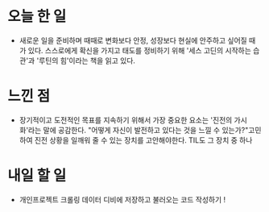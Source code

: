 
# 오늘 한 일
- 새로운 일을 준비하며 때때로 변화보다 안정, 성장보다 현실에 안주하고 싶어질 때가 있다. 스스로에게 확신을 가지고 태도를 정비하기 위해 '세스 고딘의 시작하는 습관'과 '루틴의 힘'이라는 책을 읽고 있다. 

# 느낀 점
- 장기적이고 도전적인 목표를 지속하기 위해서 가장 중요한 요소는 '진전의 가시화'라는 말에 공감한다. "어떻게 자신이 발전하고 있다는 것을 느낄 수 있는가?"고민하여 진전 상황을 일깨워 줄 수 있는 장치를 고안해야한다. TIL도 그 장치 중 하나

# 내일 할 일
- 개인프로젝트 크롤링 데이터 디비에 저장하고 불러오는 코드 작성하기 ! 